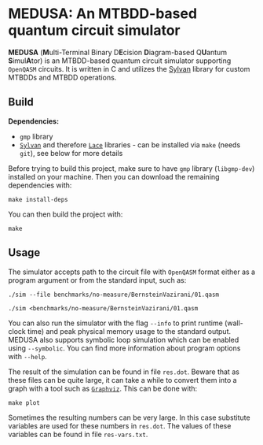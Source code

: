 # MEDUSA: An MTBDD-based quantum circuit simulator
**MEDUSA** (**M**ulti-Terminal Binary D**E**cision **D**iagram-based Q**U**antum **S**imul**A**tor) is an MTBDD-based quantum circuit simulator supporting `OpenQASM` circuits.
It is written in C and utilizes the [Sylvan](https://trolando.github.io/sylvan/) library for custom MTBDDs and MTBDD operations.

## Build
**Dependencies:**
* `gmp` library
* [`Sylvan`](https://trolando.github.io/sylvan/) and therefore [`Lace`](https://fmt.ewi.utwente.nl/tools/lace/) libraries - can be installed via `make` (needs `git`), see below for more details

Before trying to build this project, make sure to have `gmp` library (`libgmp-dev`) installed on your machine.
Then you can download the remaining dependencies with:
```
make install-deps
```
You can then build the project with:
```
make
```

## Usage
The simulator accepts path to the circuit file with `OpenQASM` format either as a program argument or from the standard input, such as:
```
./sim --file benchmarks/no-measure/BernsteinVazirani/01.qasm 
```
```
./sim <benchmarks/no-measure/BernsteinVazirani/01.qasm 
```
You can also run the simulator with the flag `--info` to print runtime (wall-clock time) and peak physical memory usage to the standard output.
MEDUSA also supports symbolic loop simulation which can be enabled using `--symbolic`. You can find more information about program options with `--help`.
</br>

The result of the simulation can be found in file `res.dot`. Beware that as these files can be quite large, it can take a while to convert them into a graph with a tool such as [`Graphviz`](https://graphviz.org/). This can be done with: 
```
make plot
```
Sometimes the resulting numbers can be very large. In this case substitute variables are used for these numbers in `res.dot`. The values of these variables can be found in file `res-vars.txt`.

</br>
